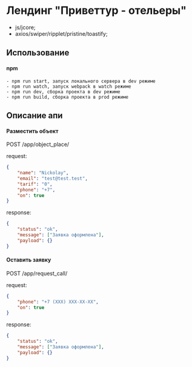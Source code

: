 # Лендинг "Приветтур - отельеры"

-   js/jcore;
-   axios/swiper/ripplet/pristine/toastify;

## Использование

#### npm

```
- npm run start, запуск локального сервера в dev режиме
- npm run watch, запуск webpack в watch режиме
- npm run dev, сборка проекта в dev режиме
- npm run build, сборка проекта в prod режиме
```

## Описание апи

#### Разместить объект

POST /app/object_place/

request:

```json
{
    "name": "Nickolay",
    "email": "test@test.test",
    "tarif": "0",
    "phone": "+7",
    "on": true
}
```

response:

```json
{
    "status": "ok",
    "message": ["Заявка оформлена"],
    "payload": {}
}
```

#### Оставить заявку

POST /app/request_call/

request:

```json
{
    "phone": "+7 (ХХХ) ХХХ-ХХ-ХХ",
    "on": true
}
```

response:

```json
{
    "status": "ok",
    "message": ["Заявка оформлена"],
    "payload": {}
}
```
